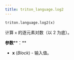 ```yaml
---
title: triton_language.log2
---
```


```python
triton.language.log2(x)
```


计算 `x` 的逐元素对数（以 2 为底）。 


**参数****：**

* **x** (*Block*) - 输入值。


